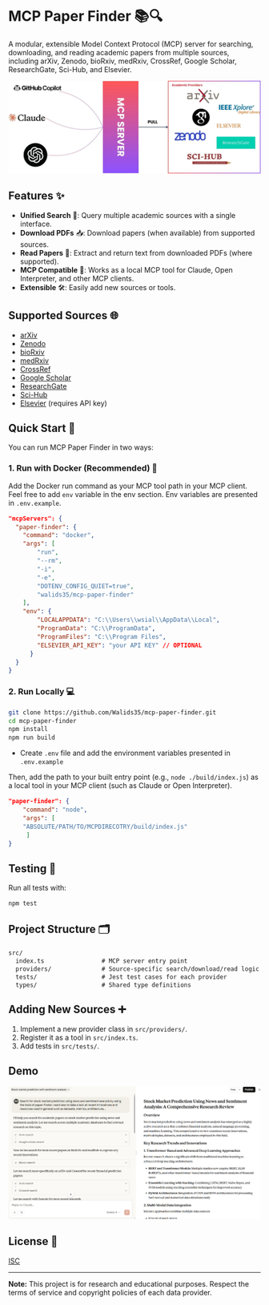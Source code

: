 # MCP Paper Finder 📚🔍

A modular, extensible Model Context Protocol (MCP) server for searching, downloading, and reading academic papers from multiple sources, including arXiv, Zenodo, bioRxiv, medRxiv, CrossRef, Google Scholar, ResearchGate, Sci-Hub, and Elsevier.

![MCP Paper Finder](docs/images/Diagram.jpg)

## Features ✨

- **Unified Search** 🔎: Query multiple academic sources with a single interface.
- **Download PDFs** 📥: Download papers (when available) from supported sources.
- **Read Papers** 📖: Extract and return text from downloaded PDFs (where supported).
- **MCP Compatible** 🤝: Works as a local MCP tool for Claude, Open Interpreter, and other MCP clients.
- **Extensible** 🛠️: Easily add new sources or tools.

## Supported Sources 🌐

- [arXiv](https://arxiv.org)
- [Zenodo](https://zenodo.org)
- [bioRxiv](https://www.biorxiv.org)
- [medRxiv](https://www.medrxiv.org)
- [CrossRef](https://www.crossref.org)
- [Google Scholar](https://scholar.google.com)
- [ResearchGate](https://www.researchgate.net)
- [Sci-Hub](https://sci-hub.st)
- [Elsevier](https://www.elsevier.com) (requires API key)

## Quick Start 🚀

You can run MCP Paper Finder in two ways:

### 1. Run with Docker (Recommended) 🐳

Add the Docker run command as your MCP tool path in your MCP client. Feel free to add `env` variable in the env section. Env variables are presented in `.env.example`.

```json
"mcpServers": {
  "paper-finder": {
    "command": "docker",
    "args": [
        "run",
        "--rm",
        "-i",
        "-e",
        "DOTENV_CONFIG_QUIET=true",
        "walids35/mcp-paper-finder"
    ],
    "env": {
        "LOCALAPPDATA": "C:\\Users\\wsial\\AppData\\Local",
        "ProgramData": "C:\\ProgramData",
        "ProgramFiles": "C:\\Program Files",
        "ELSEVIER_API_KEY": "your API KEY" // OPTIONAL
      }
  }
}
```

### 2. Run Locally 💻

```sh
git clone https://github.com/Walids35/mcp-paper-finder.git
cd mcp-paper-finder
npm install
npm run build
```

- Create `.env` file and add the environment variables presented in `.env.example`

Then, add the path to your built entry point (e.g., `node ./build/index.js`) as a local tool in your MCP client (such as Claude or Open Interpreter).

```json
"paper-finder": {
    "command": "node",
    "args": [
    "ABSOLUTE/PATH/TO/MCPDIRECOTRY/build/index.js"
     ]
}
```

## Testing 🧪

Run all tests with:

```sh
npm test
```

## Project Structure 🗂️

```
src/
  index.ts                # MCP server entry point
  providers/              # Source-specific search/download/read logic
  tests/                  # Jest test cases for each provider
  types/                  # Shared type definitions
```

## Adding New Sources ➕

1. Implement a new provider class in `src/providers/`.
2. Register it as a tool in `src/index.ts`.
3. Add tests in `src/tests/`.

## Demo
![MCP Paper Finder DEMO](docs/images/demo.png)

## License 📜

[ISC](LICENSE)

---

**Note:** This project is for research and educational purposes. Respect the terms of service and copyright policies of each data provider.